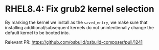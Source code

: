 # RHEL8.4: Fix grub2 kernel selection

By marking the kernel we install as the `saved_entry`, we make sure that installing additional/subsequent kernels do not unintentienally change the default kernel to be booted into.

Relevant PR: https://github.com/osbuild/osbuild-composer/pull/1241
